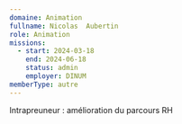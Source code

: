 ```yaml
---
domaine: Animation
fullname: Nicolas  Aubertin
role: Animation
missions:
  - start: 2024-03-18
    end: 2024-06-18
    status: admin
    employer: DINUM
memberType: autre
---
```

Intrapreuneur : amélioration du parcours RH